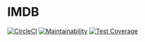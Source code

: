# IMDB

[![CircleCI](https://img.shields.io/circleci/project/github/naughtystyle/imdb.svg)](https://circleci.com/gh/naughtystyle/imdb/tree/master)
[![Maintainability](https://api.codeclimate.com/v1/badges/35950fb51a1d6ff24267/maintainability)](https://codeclimate.com/github/naughtystyle/imdb/maintainability)
[![Test Coverage](https://api.codeclimate.com/v1/badges/35950fb51a1d6ff24267/test_coverage)](https://codeclimate.com/github/naughtystyle/imdb/test_coverage)
